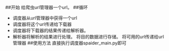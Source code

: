 ##开始
给爬虫url管理器一个url。
##循环
- 调度器从url管理器中获得一个url
- 调度器将这个url传递给下载器
- 调度器将下载器的结果传递给解析器。
- 解析器将解析的结果进行处理。
  将目的数据进行存储。
  将可用的url传递给url管理器
##使用方法
直接执行调度器spaider_main.py即可
